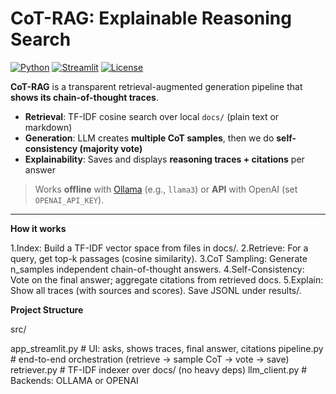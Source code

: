 #  CoT-RAG: Explainable Reasoning Search

[![Python](https://img.shields.io/badge/Python-3.10+-blue)](https://www.python.org/)
[![Streamlit](https://img.shields.io/badge/Streamlit-App-ff4b4b)](https://streamlit.io/)
[![License](https://img.shields.io/badge/License-Apache--2.0-green)](LICENSE)

**CoT-RAG** is a transparent retrieval-augmented generation pipeline that **shows its chain-of-thought traces**.
-  **Retrieval**: TF-IDF cosine search over local `docs/` (plain text or markdown)
-  **Generation**: LLM creates **multiple CoT samples**, then we do **self-consistency (majority vote)**
-  **Explainability**: Saves and displays **reasoning traces + citations** per answer

> Works **offline** with [Ollama](https://ollama.ai) (e.g., `llama3`) or **API** with OpenAI (set `OPENAI_API_KEY`).

---

**How it works**

1.Index: Build a TF-IDF vector space from files in docs/.
2.Retrieve: For a query, get top-k passages (cosine similarity).
3.CoT Sampling: Generate n_samples independent chain-of-thought answers.
4.Self-Consistency: Vote on the final answer; aggregate citations from retrieved docs.
5.Explain: Show all traces (with sources and scores). Save JSONL under results/.


**Project Structure**

src/

  app_streamlit.py   # UI: asks, shows traces, final answer, citations
  pipeline.py        # end-to-end orchestration (retrieve → sample CoT → vote → save)
  retriever.py       # TF-IDF indexer over docs/ (no heavy deps)
  llm_client.py      # Backends: OLLAMA or OPENAI


